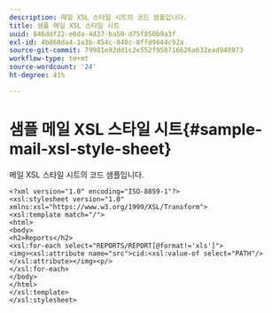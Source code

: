 ```yaml
---
description: 메일 XSL 스타일 시트의 코드 샘플입니다.
title: 샘플 메일 XSL 스타일 시트
uuid: 846ddf22-e6da-4d37-ba50-d75f850b9a3f
exl-id: 4b868da4-1a3b-454c-940c-8ffd9644c92a
source-git-commit: 79981e92dd1c2e552f958716626a632ead940973
workflow-type: tm+mt
source-wordcount: '24'
ht-degree: 41%

---
```


# 샘플 메일 XSL 스타일 시트{#sample-mail-xsl-style-sheet}

메일 XSL 스타일 시트의 코드 샘플입니다.

```
<?xml version="1.0" encoding="ISO-8859-1"?>
<xsl:stylesheet version="1.0" xmlns:xsl="https://www.w3.org/1999/XSL/Transform">
<xsl:template match="/">
<html>
<body>
<h2>Reports</h2>
<xsl:for-each select="REPORTS/REPORT[@format!='xls']">
<img><xsl:attribute name="src">cid:<xsl:value-of select="PATH"/></xsl:attribute></img><p/>
</xsl:for-each>
</body>
</html>
</xsl:template>
</xsl:stylesheet>
```
